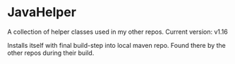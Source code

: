 # JavaHelper
A collection of helper classes used in my other repos. Current version: v1.16

Installs itself with final build-step into local maven repo. Found there by the other repos during their build.
